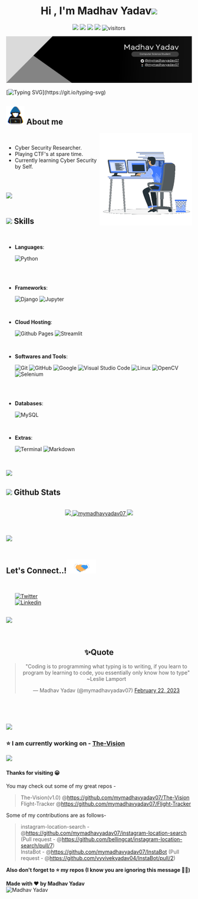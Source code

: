 <h1 align="center"><b>Hi , I'm Madhav Yadav</b><img src="https://media.giphy.com/media/hvRJCLFzcasrR4ia7z/giphy.gif" width="35"></h1>
<p align="center">
    <a href="https://github.com/mymadhavyadav07/mymadhavyadav07"><img src="https://img.shields.io/badge/status-updating-brightgreen.svg"></a>
    <a href="https://github.com/python/cpython"><img src="https://img.shields.io/badge/Python-3.10-FF1493.svg"></a>  
    <a href="https://github.com/mymadhavyadav07/mymadhavyadav07/stargazers"><img src="https://img.shields.io/github/stars/mymadhavyadav07/mymadhavyadav07.svg"></a>
    <a href="https://github.com/mymadhavyadav07/mymadhavyadav07/network/members"><img src="https://img.shields.io/github/forks/mymadhavyadav07/mymadhavyadav07.svg?color=blue"></a>
    <img src="https://visitor-badge.laobi.icu/badge?page_id=mymadhavyadav07.mymadhavyadav07" alt="visitors"/>  
        

</p>  
<p align="center">
  <img src="https://github.com/mymadhavyadav07/mymadhavyadav07/blob/main/assets/Banner.png" alt="animated" />
</p>


<!--   my-ticker --> 

[![Typing SVG](https://readme-typing-svg.herokuapp.com?color=%2336BCF7&center=true&vCenter=false&width=1000&lines=Hi+there+👋,+I+am+Madhav+Yadav;+Welcome+to+My+Profile!)](https://git.io/typing-svg)

## <picture><img src = "https://github.com/mymadhavyadav07/mymadhavyadav07/raw/main/assets/mdImages/about_me.gif" width = 50px></picture> **About me**

<picture> <img align="right" src="https://github.com/mymadhavyadav07/mymadhavyadav07/raw/main/assets/mdImages/Right_Side.gif" width = 250px></picture>

<br>

- Cyber Security Researcher.
- Playing CTF's at spare time.
- Currently learning Cyber Security by Self.
<!-- - Personal website [link](https://www.mymadhavyadav07.ml)
- I’m currently open for an Intern or a new job opportunity, this is [my resume](https://read.cv/mymadhavyadav07) -->

<br><br>

<img src="https://user-images.githubusercontent.com/73097560/115834477-dbab4500-a447-11eb-908a-139a6edaec5c.gif"><br><br>

## <img src="https://media2.giphy.com/media/QssGEmpkyEOhBCb7e1/giphy.gif?cid=ecf05e47a0n3gi1bfqntqmob8g9aid1oyj2wr3ds3mg700bl&rid=giphy.gif" width ="25"><b> Skills</b>
<br>

<p align="center">

- **Languages**:
    
    <!-- ![C](https://img.shields.io/badge/C%20-%232370ED.svg?style=for-the-badge&logo=c&logoColor=white) -->
    <!-- ![C++](https://img.shields.io/badge/C++%20-%230 0599C.svg?style=for-the-badge&logo=c%2B%2B&logoColor=white) -->
    ![Python](https://img.shields.io/badge/Python%20-%2314354C.svg?style=for-the-badge&logo=python&logoColor=white)

<br>

<br>

<p align="center">

- **Frameworks**:
    
    ![Django](https://img.shields.io/badge/Django-092E20?style=for-the-badge&logo=django&logoColor=green)
    ![Jupyter](https://img.shields.io/badge/Jupyter-F37626.svg?&style=for-the-badge&logo=Jupyter&logoColor=white)

<br>

- **Cloud Hosting**:

    ![Github Pages](https://img.shields.io/badge/GitHub%20Pages-%23327FC7.svg?style=for-the-badge&logo=github&logoColor=white)
    ![Streamlit](https://img.shields.io/badge/Streamlit-FF4B4B?style=for-the-badge&logo=Streamlit&logoColor=white)
    
<br>

- **Softwares and Tools**:

    ![Git](https://img.shields.io/badge/git-%23F05033.svg?style=for-the-badge&logo=git&logoColor=white)
    ![GitHub](https://img.shields.io/badge/github-%23121011.svg?style=for-the-badge&logo=github&logoColor=white)
    ![Google](https://img.shields.io/badge/google-%234285F4.svg?style=for-the-badge&logo=google&logoColor=white)
    ![Visual Studio Code](https://img.shields.io/badge/Visual%20Studio%20Code-0078d7.svg?style=for-the-badge&logo=visual-studio-code&logoColor=white)
    ![Linux](https://img.shields.io/badge/Linux-FCC624?style=for-the-badge&logo=linux&logoColor=black) 
    ![OpenCV](https://img.shields.io/badge/OpenCV-27338e?style=for-the-badge&logo=OpenCV&logoColor=white) 
    ![Selenium](https://img.shields.io/badge/Selenium-43B02A?style=for-the-badge&logo=Selenium&logoColor=white) 

<br>

<br>

<p align="center">

- **Databases**:
    
    ![MySQL](https://img.shields.io/badge/MySQL-005C84?style=for-the-badge&logo=mysql&logoColor=white)

<br>

- **Extras**:

    ![Terminal](https://img.shields.io/badge/Terminal-%23054020?style=for-the-badge&logo=gnu-bash&logoColor=white)
    ![Markdown](https://img.shields.io/badge/markdown-%23000000.svg?style=for-the-badge&logo=markdown&logoColor=white)   


</p>

<br>
<br>

<img src="https://user-images.githubusercontent.com/73097560/115834477-dbab4500-a447-11eb-908a-139a6edaec5c.gif">

<br>


## <img src="https://media.giphy.com/media/iY8CRBdQXODJSCERIr/giphy.gif" width="35"><b> Github Stats </b>
<br>

<div align="center">

<a href="https://github.com/mymadhavyadav07/">
  <img src="https://github-readme-stats.vercel.app/api?username=mymadhavyadav07&include_all_commits=true&count_private=true&show_icons=true&line_height=20&title_color=7A7ADB&icon_color=2234AE&text_color=D3D3D3&bg_color=0,000000,130F40" width="450"/>
  <img src="https://github-readme-stats.vercel.app/api/top-langs?username=mymadhavyadav07&show_icons=true&locale=en&layout=compact&line_height=20&title_color=7A7ADB&icon_color=2234AE&text_color=D3D3D3&bg_color=0,000000,130F40" width="375"  alt="mymadhavyadav07"/>
<img src="https://github-readme-streak-stats.herokuapp.com/?user=mymadhavyadav07"></img>  


</a>
</div>

<br>
<br>
<br>

<img src="https://user-images.githubusercontent.com/73097560/115834477-dbab4500-a447-11eb-908a-139a6edaec5c.gif">


<br>
<br>

## <b> Let's Connect..!</b><img src="https://github.com/mymadhavyadav07/mymadhavyadav07/raw/main/assets/mdImages/handshake.gif" width ="80">
<br>
<div align='left'>

<ul>

[![Twitter](https://img.shields.io/badge/Twitter-1DA1F2?style=for-the-badge&logo=twitter&logoColor=white&label=Follow%20%40mymadhavyadav07)](https://twitter.com/mymadhavyadav07)  
[![Linkedin](https://img.shields.io/badge/LinkedIn-0077B5?style=for-the-badge&logo=linkedin&logoColor=white&label=Follow%20%40mymadhavyadav07)](https://www.linkedin.com/company/shallvhack)  

</ul>
</div>

<br>
<img src="https://user-images.githubusercontent.com/73097560/115834477-dbab4500-a447-11eb-908a-139a6edaec5c.gif">
<br>
<br>
<br>

<div align='center'>

## <b>✨Quote</b>
<blockquote class="twitter-tweet"><p lang="en" dir="ltr">&quot;Coding is to programming what typing is to writing, if you learn to program by learning to code, you essentially only know how to type&quot;<br> ~Leslie Lamport</p>  
&mdash; Madhav Yadav (@mymadhavyadav07) <a href="https://twitter.com/mymadhavyadav07/status/1628255708562206720?ref_src=twsrc%5Etfw">February 22, 2023</a></blockquote>

</div>
<br>
<br>
<br>
<br>







<img src="https://user-images.githubusercontent.com/73097560/115834477-dbab4500-a447-11eb-908a-139a6edaec5c.gif">

### ⭐ I am currently working on - [The-Vision](https://github.com/mymadhavyadav07/The-Vision)

<img src="https://user-images.githubusercontent.com/73097560/115834477-dbab4500-a447-11eb-908a-139a6edaec5c.gif">


#### Thanks for visiting 😀 
You may check out some of my great repos -  
> The-Vision(v1.0) @https://github.com/mymadhavyadav07/The-Vision  
> Flight-Tracker   @https://github.com/mymadhavyadav07/Flight-Tracker  
  
Some of my contributions are as follows-  
> instagram-location-search  -  @https://github.com/mymadhavyadav07/instagram-location-search (Pull request - @https://github.com/bellingcat/instagram-location-search/pull/7)  
> InstaBot                   -  @https://github.com/mymadhavyadav07/InstaBot  (Pull request - @https://github.com/vyvivekyadav04/InstaBot/pull/2)

**Also don't forget to ⭐ my repos (I know you are ignoring this message 🙂🙃)**  



**Made with ❤ by Madhav Yadav**  
![Madhav Yadav](https://avatars.githubusercontent.com/u/66372332?v=4)



